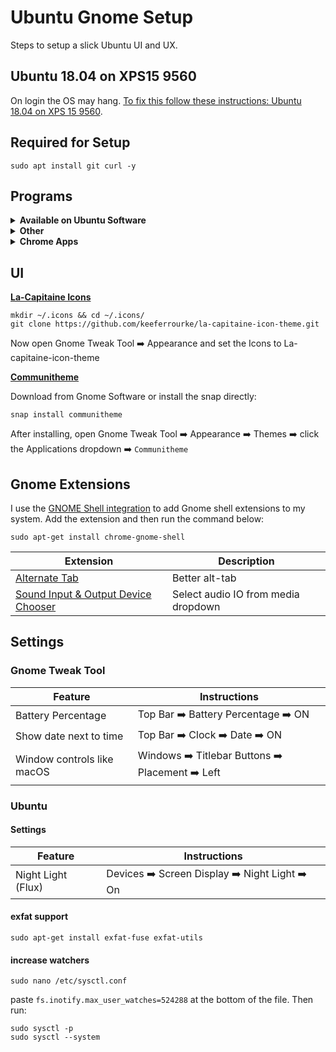 # Ubuntu Gnome Setup

Steps to setup a slick Ubuntu UI and UX.

## Ubuntu 18.04 on XPS15 9560

On login the OS may hang. [To fix this follow these instructions: Ubuntu 18.04 on XPS 15 9560](https://medium.com/@jthegedus/ubuntu-18-04-lts-on-a-dell-xps-db4dcee9a2f9).

## Required for Setup

```shell
sudo apt install git curl -y
```

## Programs

<details>
<summary><b>Available on Ubuntu Software</b></summary>

| App                                      | Description                                                                                       |
| ---------------------------------------- | ------------------------------------------------------------------------------------------------- |
| Brave                                    | Browse faster by blocking ads and trackers that violate your privacy and cost you time and money. |
| Discord                                  | All-in-one voice and text chat for gamers                                                         |
| GitKraken                                | Git GUI                                                                                           |
| [Gimp](https://www.gimp.org/)  | GNU Image Manipulation Program                                                                    |
| GNOME Tweaks                             | Gnome GUI Tweaks                                                                                  |
| Signal                                   | Signal Private Messenger for Windows, Mac, and Linux                                              |
| Slack                                    | Team communication and collaboration                                                              |
| [Solaar](https://pwr.github.io/Solaar/)  | Browse faster by blocking ads and trackers that violate your privacy and cost you time and money. |
| [Synergy](https://symless.com/synergy)   | Share one mouse and keyboard between multiple computers                                           |
| Sublime Text 3                           | Code Editor                                                                                       |
| VLC                                      | Media player                                                                                      |
| VSCode                                   | Code Editor                                                                                       |

</details>

<details>
<summary><b>Other</b></summary>

| App                                                                                    | Description                                                    |
| -------------------------------------------------------------------------------------- | -------------------------------------------------------------- |
| [Chrome](https://www.google.com.au/chrome/browser/desktop/index.html)                  | Google's web browser                                           |
| [Etcher](https://etcher.io)                                                            | Flash OS images to SD cards & USB drives, safely and easily.   |
| [Graphql Playground](https://github.com/graphcool/graphql-playground/releases)         | GraphQL IDE for better development workflows                   |
| [Private Internet Access](https://www.privateinternetaccess.com/pages/client-support/) | VPN                                                            |
| [Vivaldi](https://vivaldi.com/download/)                                               | Fast, customisable web browser                                 |

</details>

<details>
<summary><b>Chrome Apps</b></summary>

| App                                                                                                               | Description                                |
| ----------------------------------------------------------------------------------------------------------------- | ------------------------------------------ |
| [Authy](https://chrome.google.com/webstore/detail/authy/gaedmjdfmmahhbjefcbgaolhhanlaolb?hl=en)                   | Single 2FA app running on all your devices |
| [Kindle](https://chrome.google.com/webstore/detail/kindle-cloud-reader/icdipabjmbhpdkjaihfjoikhjjeneebd?hl=en-US) | Read your Kindle titles anywhere           |

</details>

## UI

**[La-Capitaine Icons](https://github.com/keeferrourke/la-capitaine-icon-theme#preview)**

```shell
mkdir ~/.icons && cd ~/.icons/
git clone https://github.com/keeferrourke/la-capitaine-icon-theme.git
```

Now open Gnome Tweak Tool :arrow_right: Appearance and set the Icons to La-capitaine-icon-theme

**[Communitheme](https://github.com/ubuntu/communitheme-snap-helpers/blob/master/README.md)**

Download from Gnome Software or install the snap directly:

```shell
snap install communitheme
```

After installing, open Gnome Tweak Tool :arrow_right: Appearance :arrow_right: Themes :arrow_right: click the Applications dropdown :arrow_right: `Communitheme`

## Gnome Extensions

I use the [GNOME Shell integration](https://chrome.google.com/webstore/detail/gnome-shell-integration/gphhapmejobijbbhgpjhcjognlahblep?hl=en) to add Gnome shell extensions to my system. Add the extension and then run the command below:

```shell
sudo apt-get install chrome-gnome-shell
```

| Extension                                                                                                      | Description                         |
| -------------------------------------------------------------------------------------------------------------- | ----------------------------------- |
| [Alternate Tab](https://extensions.gnome.org/extension/15/alternatetab/)                                       | Better alt-tab                      |
| [Sound Input & Output Device Chooser](https://extensions.gnome.org/extension/906/sound-output-device-chooser/) | Select audio IO from media dropdown |

## Settings

### Gnome Tweak Tool

| Feature                    | Instructions                                                                                               |
| -------------------------- | ---------------------------------------------------------------------------------------------------------- |
| Battery Percentage         | Top Bar :arrow_right: Battery Percentage :arrow_right: ON                                                  |
| Show date next to time     | Top Bar :arrow_right: Clock :arrow_right: Date :arrow_right: ON                                            |
| Window controls like macOS | Windows :arrow_right: Titlebar Buttons :arrow_right: Placement :arrow_right: Left                          |

### Ubuntu

#### Settings

| Feature            | Instructions                                                                    |
| ------------------ | ------------------------------------------------------------------------------- |
| Night Light (Flux) | Devices :arrow_right: Screen Display :arrow_right: Night Light :arrow_right: On |

#### exfat support

```shell
sudo apt-get install exfat-fuse exfat-utils
```

#### increase watchers

```shell
sudo nano /etc/sysctl.conf
```

paste `fs.inotify.max_user_watches=524288` at the bottom of the file. Then run:

```shell
sudo sysctl -p
sudo sysctl --system
```

